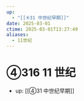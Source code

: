```yaml
---
up:
  - "[[④31 中世纪早期]]"
date: 2025-03-01
ctime: 2025-03-01T13:27:49
aliases:
  - 11世纪
---
```


# ④316 11 世纪

- up: [[④31 中世纪早期]]
